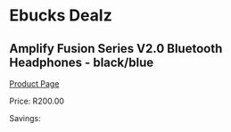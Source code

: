 
# Ebucks Dealz
## Amplify Fusion Series V2.0 Bluetooth Headphones - black/blue
[Product Page](https://www.ebucks.com/web/shop/productSelected.do?prodId=1206028339&catId=1205739018)

Price: R200.00

Savings: 


	